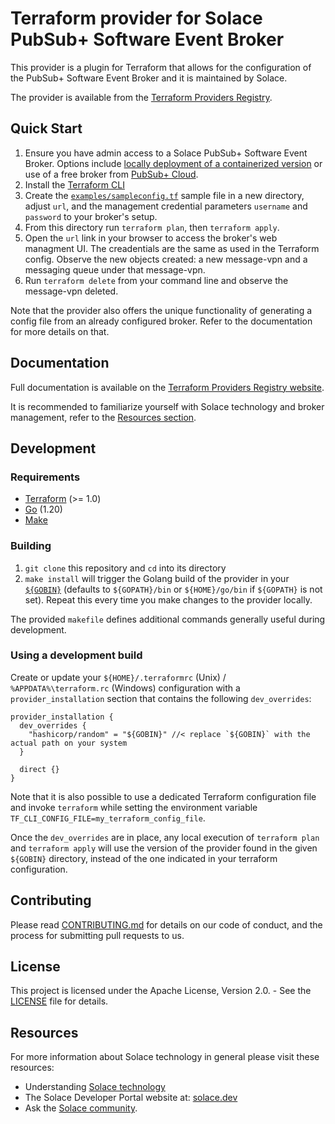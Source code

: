 # Terraform provider for Solace PubSub+ Software Event Broker

This provider is a plugin for Terraform that allows for the configuration of the PubSub+ Software Event Broker and it is maintained by Solace.

The provider is available from the [Terraform Providers Registry](https://registry.terraform.io/providers/solaceproducts/solacebroker/latest).

## Quick Start

1. Ensure you have admin access to a Solace PubSub+ Software Event Broker. Options include [locally deployment of a containerized version](https://docs.solace.com/Software-Broker/SW-Broker-Set-Up/Containers/Set-Up-Container-Image.htm) or use of a free broker from [PubSub+ Cloud](https://docs.solace.com/Cloud/cloud-lp.htm).
2. Install the [Terraform CLI](https://www.terraform.io/downloads)
3. Create the [`examples/sampleconfig.tf`](examples/sampleconfig.tf) sample file in a new directory, adjust `url`, and the management credential parameters `username` and `password` to your broker's setup.
4. From this directory run `terraform plan`, then `terraform apply`.
5. Open the `url` link in your browser to access the broker's web managment UI. The creadentials are the same as used in the Terraform config. Observe the new objects created: a new message-vpn and a messaging queue under that message-vpn.
6. Run `terraform delete` from your command line and observe the message-vpn deleted.
   
Note that the provider also offers the unique functionality of generating a config file from an already configured broker. Refer to the documentation for more details on that.

## Documentation

Full documentation is available on the [Terraform Providers Registry website](https://registry.terraform.io/providers/confluentinc/confluent/latest/docs).

It is recommended to familiarize yourself with Solace technology and broker management, refer to the [Resources section](#resources).

## Development

### Requirements

* [Terraform](https://www.terraform.io/downloads) (>= 1.0)
* [Go](https://go.dev/doc/install) (1.20)
* [Make](https://www.gnu.org/software/make/)

### Building

1. `git clone` this repository and `cd` into its directory
2. `make install` will trigger the Golang build of the provider in your [`${GOBIN}`](https://pkg.go.dev/cmd/go#hdr-Compile_and_install_packages_and_dependencies) (defaults to `${GOPATH}/bin` or `${HOME}/go/bin` if `${GOPATH}` is not set). Repeat
this every time you make changes to the provider locally.

The provided `makefile` defines additional commands generally useful during development.

### Using a development build

Create or update your `${HOME}/.terraformrc` (Unix) / `%APPDATA%\terraform.rc` (Windows) configuration with a `provider_installation` section that contains the following `dev_overrides`:

```hcl
provider_installation {
  dev_overrides {
    "hashicorp/random" = "${GOBIN}" //< replace `${GOBIN}` with the actual path on your system
  }

  direct {}
}
```

Note that it is also possible to use a dedicated Terraform configuration file and invoke `terraform` while setting
the environment variable `TF_CLI_CONFIG_FILE=my_terraform_config_file`.

Once the `dev_overrides` are in place, any local execution of `terraform plan` and `terraform apply` will
use the version of the provider found in the given `${GOBIN}` directory, instead of the one indicated in your terraform configuration.

## Contributing

Please read [CONTRIBUTING.md](CONTRIBUTING.md) for details on our code of conduct, and the process for submitting pull requests to us.

## License

This project is licensed under the Apache License, Version 2.0. - See the [LICENSE](LICENSE) file for details.

## Resources

For more information about Solace technology in general please visit these resources:

- Understanding [Solace technology](https://docs.solace.com/Get-Started/Solace-PubSub-Platform.htm)
- The Solace Developer Portal website at: [solace.dev](https://solace.dev/)
- Ask the [Solace community](https://solace.community/).
